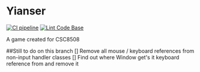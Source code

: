 # Yianser
[![CI pipeline](https://github.com/Newcastle-University-Team-3/Yianser/actions/workflows/CI.yml/badge.svg?branch=main)](https://github.com/Newcastle-University-Team-3/Yianser/actions/workflows/CI.yml)
[![Lint Code Base](https://github.com/Newcastle-University-Team-3/Yianser/actions/workflows/linter.yml/badge.svg?branch=main)](https://github.com/Newcastle-University-Team-3/Yianser/actions/workflows/linter.yml)

A game created for CSC8508

##Still to do on this branch
[] Remove all mouse / keyboard references from non-input handler classes
[] Find out where Window get's it keyboard reference from and remove it